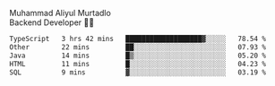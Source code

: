 Muhammad Aliyul Murtadlo
<br>
Backend Developer 👨‍💻
<br>
<!--START_SECTION:waka-->

```txt
TypeScript   3 hrs 42 mins   ███████████████████▓░░░░░   78.54 %
Other        22 mins         ██░░░░░░░░░░░░░░░░░░░░░░░   07.93 %
Java         14 mins         █▒░░░░░░░░░░░░░░░░░░░░░░░   05.20 %
HTML         11 mins         █░░░░░░░░░░░░░░░░░░░░░░░░   04.23 %
SQL          9 mins          ▓░░░░░░░░░░░░░░░░░░░░░░░░   03.19 %
```

<!--END_SECTION:waka-->
